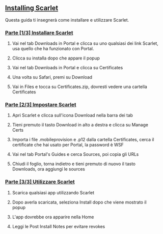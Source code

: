 ## [Installing Scarlet](accent://)

Questa guida ti insegnerà come installare e utilizzare Scarlet.

### [Parte [1/3] Installare Scarlet](accent://)

1. Vai nel tab Downloads in Portal e clicca su uno qualsiasi dei link Scarlet, usa quello che ha funzionato con Portal.

2. Clicca su installa dopo che appare il popup

3. Vai nel tab Downloads in Portal e clicca su Certificates

4. Una volta su Safari, premi su Download

5. Vai in Files e tocca su Certificates.zip, dovresti vedere una cartella Certificates

### [Parte [2/3] Impostare Scarlet](accent://)

1. Apri Scarlet e clicca sull'icona Download nella barra dei tab

2. Tieni premuto il tasto Download in alto a destra e clicca su Manage Certs

3. Importa i file .mobileprovision e .p12 dalla cartella Certificates, cerca il certificate che hai usato per Portal, la password è WSF

4. Vai nel tab Portal's Guides e cerca Sources, poi copia gli URLs

5. Chiudi il foglio, torna indietro e tieni premuto di nuovo il tasto Downloads, ora aggiungi le sources


### [Parte [3/3] Utilizzare Scarlet](accent://)

1. Scarica qualsiasi app utilizzando Scarlet

2. Dopo averla scaricata, seleziona Install dopo che viene mostrato il popup

3. L'app dovrebbe ora apparire nella Home

4. Leggi le Post Install Notes per evitare revokes




